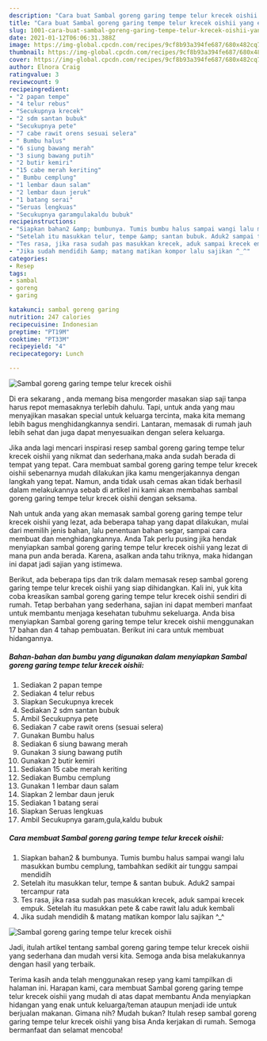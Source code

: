 ```yaml
---
description: "Cara buat Sambal goreng garing tempe telur krecek oishii yang enak dan Mudah Dibuat"
title: "Cara buat Sambal goreng garing tempe telur krecek oishii yang enak dan Mudah Dibuat"
slug: 1001-cara-buat-sambal-goreng-garing-tempe-telur-krecek-oishii-yang-enak-dan-mudah-dibuat
date: 2021-01-12T06:06:31.388Z
image: https://img-global.cpcdn.com/recipes/9cf8b93a394fe687/680x482cq70/sambal-goreng-garing-tempe-telur-krecek-oishii-foto-resep-utama.jpg
thumbnail: https://img-global.cpcdn.com/recipes/9cf8b93a394fe687/680x482cq70/sambal-goreng-garing-tempe-telur-krecek-oishii-foto-resep-utama.jpg
cover: https://img-global.cpcdn.com/recipes/9cf8b93a394fe687/680x482cq70/sambal-goreng-garing-tempe-telur-krecek-oishii-foto-resep-utama.jpg
author: Elnora Craig
ratingvalue: 3
reviewcount: 9
recipeingredient:
- "2 papan tempe"
- "4 telur rebus"
- "Secukupnya krecek"
- "2 sdm santan bubuk"
- "Secukupnya pete"
- "7 cabe rawit orens sesuai selera"
- " Bumbu halus"
- "6 siung bawang merah"
- "3 siung bawang putih"
- "2 butir kemiri"
- "15 cabe merah keriting"
- " Bumbu cemplung"
- "1 lembar daun salam"
- "2 lembar daun jeruk"
- "1 batang serai"
- "Seruas lengkuas"
- "Secukupnya garamgulakaldu bubuk"
recipeinstructions:
- "Siapkan bahan2 &amp; bumbunya. Tumis bumbu halus sampai wangi lalu masukkan bumbu cemplung, tambahkan sedikit air tunggu sampai mendidih"
- "Setelah itu masukkan telur, tempe &amp; santan bubuk. Aduk2 sampai tercampur rata"
- "Tes rasa, jika rasa sudah pas masukkan krecek, aduk sampai krecek empuk. Setelah itu masukkan pete &amp; cabe rawit lalu aduk kembali"
- "Jika sudah mendidih &amp; matang matikan kompor lalu sajikan ^_^"
categories:
- Resep
tags:
- sambal
- goreng
- garing

katakunci: sambal goreng garing 
nutrition: 247 calories
recipecuisine: Indonesian
preptime: "PT19M"
cooktime: "PT33M"
recipeyield: "4"
recipecategory: Lunch

---
```



![Sambal goreng garing tempe telur krecek oishii](https://img-global.cpcdn.com/recipes/9cf8b93a394fe687/680x482cq70/sambal-goreng-garing-tempe-telur-krecek-oishii-foto-resep-utama.jpg)

Di era  sekarang , anda memang bisa mengorder masakan siap saji tanpa harus repot memasaknya terlebih dahulu. Tapi, untuk anda yang mau menyajikan masakan special untuk keluarga tercinta, maka kita memang lebih bagus menghidangkannya sendiri. Lantaran, memasak di rumah jauh lebih sehat dan juga dapat menyesuaikan dengan selera keluarga.

Jika anda lagi mencari inspirasi resep sambal goreng garing tempe telur krecek oishii yang nikmat dan sederhana,maka anda sudah berada di tempat yang tepat. Cara membuat sambal goreng garing tempe telur krecek oishii  sebenarnya mudah dilakukan jika kamu mengerjakannya dengan langkah yang tepat. Namun, anda tidak usah cemas akan tidak berhasil dalam melakukannya 
sebab di artikel ini kami akan membahas sambal goreng garing tempe telur krecek oishii dengan seksama.  



Nah untuk anda yang akan memasak sambal goreng garing tempe telur krecek oishii yang lezat, ada beberapa tahap yang dapat dilakukan, mulai dari memilih jenis bahan, lalu penentuan bahan segar, sampai cara membuat dan menghidangkannya. Anda Tak perlu pusing jika hendak menyiapkan sambal goreng garing tempe telur krecek oishii yang lezat di mana pun anda berada. Karena, asalkan anda  tahu triknya, maka hidangan ini dapat jadi sajian yang istimewa.

Berikut, ada beberapa tips dan trik dalam memasak resep sambal goreng garing tempe telur krecek oishii yang siap dihidangkan. Kali ini, yuk kita coba kreasikan sambal goreng garing tempe telur krecek oishii sendiri di rumah. Tetap berbahan yang sederhana, sajian ini dapat memberi manfaat untuk membantu menjaga kesehatan tubuhmu sekeluarga. Anda bisa menyiapkan Sambal goreng garing tempe telur krecek oishii menggunakan 17 bahan dan 4 tahap pembuatan. Berikut ini cara untuk membuat hidangannya.

<!--inarticleads1-->

##### Bahan-bahan dan bumbu yang digunakan dalam menyiapkan Sambal goreng garing tempe telur krecek oishii:

1. Sediakan 2 papan tempe
1. Sediakan 4 telur rebus
1. Siapkan Secukupnya krecek
1. Sediakan 2 sdm santan bubuk
1. Ambil Secukupnya pete
1. Sediakan 7 cabe rawit orens (sesuai selera)
1. Gunakan  Bumbu halus
1. Sediakan 6 siung bawang merah
1. Gunakan 3 siung bawang putih
1. Gunakan 2 butir kemiri
1. Sediakan 15 cabe merah keriting
1. Sediakan  Bumbu cemplung
1. Gunakan 1 lembar daun salam
1. Siapkan 2 lembar daun jeruk
1. Sediakan 1 batang serai
1. Siapkan Seruas lengkuas
1. Ambil Secukupnya garam,gula,kaldu bubuk




<!--inarticleads2-->

##### Cara membuat Sambal goreng garing tempe telur krecek oishii:

1. Siapkan bahan2 &amp; bumbunya. Tumis bumbu halus sampai wangi lalu masukkan bumbu cemplung, tambahkan sedikit air tunggu sampai mendidih
1. Setelah itu masukkan telur, tempe &amp; santan bubuk. Aduk2 sampai tercampur rata
1. Tes rasa, jika rasa sudah pas masukkan krecek, aduk sampai krecek empuk. Setelah itu masukkan pete &amp; cabe rawit lalu aduk kembali
1. Jika sudah mendidih &amp; matang matikan kompor lalu sajikan ^_^
<img src="//assets-global.cpcdn.com/assets/icons/button_play-2c75c40dde080a61004c1f40b05d8f140eaff45d7e9e6481dc71c63d2e7c4909.png" alt="Sambal goreng garing tempe telur krecek oishii">



Jadi, itulah artikel tentang  sambal goreng garing tempe telur krecek oishii  yang sederhana dan mudah versi kita. Semoga anda bisa melakukannya dengan hasil yang terbaik. 

Terima kasih anda telah menggunakan resep yang kami tampilkan di halaman ini. Harapan kami, cara membuat  Sambal goreng garing tempe telur krecek oishii yang mudah di atas dapat membantu Anda menyiapkan hidangan yang enak untuk keluarga/teman ataupun menjadi ide untuk berjualan makanan. Gimana nih? Mudah bukan? Itulah resep sambal goreng garing tempe telur krecek oishii yang bisa Anda kerjakan di rumah. Semoga bermanfaat dan selamat mencoba!

